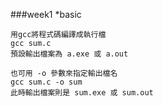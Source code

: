 ###week1
*basic
```
用gcc將程式碼編譯成執行檔
gcc sum.c
預設輸出檔案為 a.exe 或 a.out

也可用 -o 參數來指定輸出檔名
gcc sum.c -o sum
此時輸出檔案則是 sum.exe 或 sum.out
```
